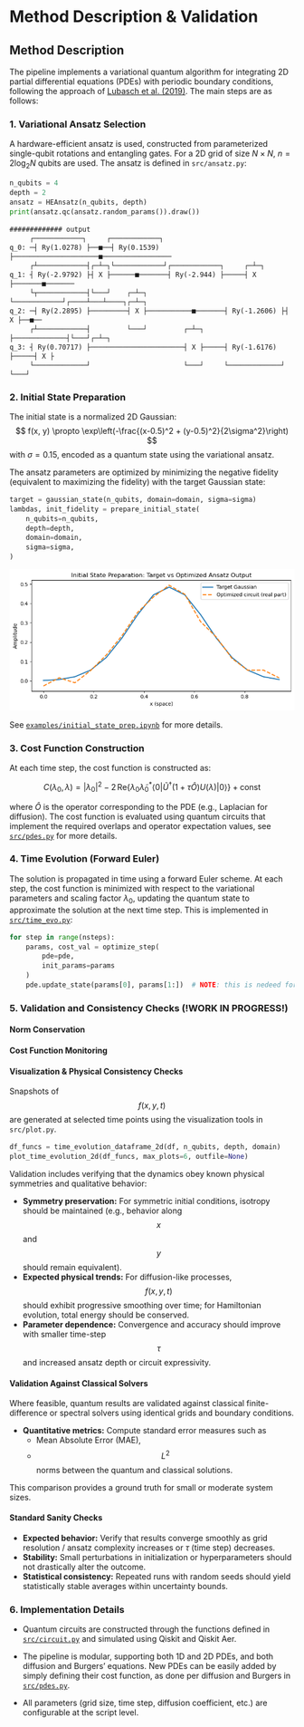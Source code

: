 #  Method Description \& Validation

## Method Description

The pipeline implements a variational quantum algorithm for integrating 2D partial differential equations (PDEs) with periodic boundary conditions, following the approach of [Lubasch et al. (2019)](https://arxiv.org/pdf/1907.09032). The main steps are as follows:

### 1. Variational Ansatz Selection

A hardware-efficient ansatz is used, constructed from parameterized single-qubit rotations and entangling gates. For a 2D grid of size $N \times N$, $n = 2 \log_2 N$ qubits are used. The ansatz is defined in `src/ansatz.py`:

```python
n_qubits = 4
depth = 2
ansatz = HEAnsatz(n_qubits, depth)
print(ansatz.qc(ansatz.random_params()).draw())
```
```
############# output
     ┌────────────┐     ┌────────────┐                                       
q_0: ─┤ Ry(1.0278) ├──■──┤ Ry(0.1539) ├─────────────────────■─────────────────
     ┌┴────────────┤┌─┴─┐└────────────┘┌────────────┐     ┌─┴─┐               
q_1: ┤ Ry(-2.9792) ├┤ X ├──────■───────┤ Ry(-2.944) ├─────┤ X ├───────■───────
     └┬────────────┤└───┘    ┌─┴─┐     └────────────┘┌────┴───┴────┐┌─┴─┐     
q_2: ─┤ Ry(2.2895) ├─────────┤ X ├───────────■───────┤ Ry(-1.2606) ├┤ X ├──■──
     ┌┴────────────┤         └───┘         ┌─┴─┐     ├─────────────┤└───┘┌─┴─┐
q_3: ┤ Ry(0.70717) ├───────────────────────┤ X ├─────┤ Ry(-1.6176) ├─────┤ X ├
     └─────────────┘                       └───┘     └─────────────┘     └───┘
```


### 2. Initial State Preparation

The initial state is a normalized 2D Gaussian:
$$
f(x, y) \propto \exp\left(-\frac{(x-0.5)^2 + (y-0.5)^2}{2\sigma^2}\right)
$$
with $\sigma=0.15$, encoded as a quantum state using the variational ansatz.

The ansatz parameters are optimized by minimizing the negative fidelity (equivalent to maximizing the fidelity) with the target Gaussian state:

```python
target = gaussian_state(n_qubits, domain=domain, sigma=sigma)
lambdas, init_fidelity = prepare_initial_state(
    n_qubits=n_qubits,
    depth=depth,
    domain=domain,
    sigma=sigma,
)
```

<img src="./images/init_state_prep.png" alt="" width="600"/>

See [`examples/initial_state_prep.ipynb`](https://github.com/DanieleCucurachi/quantum-pde-solver/blob/main/examples/initial_state_prep.ipynb) for more details.

### 3. Cost Function Construction

At each time step, the cost function is constructed as:

$$C(\lambda_0, \lambda) = |\lambda_0|^2 - 2 \, \mathrm{Re}\{\lambda_0 \tilde{\lambda}_0^* \langle 0| \tilde{U}^\dagger (1 + \tau \hat{O}) U(\lambda) |0\rangle\} + \text{const}$$

where $\hat{O}$ is the operator corresponding to the PDE (e.g., Laplacian for diffusion). The cost function is evaluated using quantum circuits that implement the required overlaps and operator expectation values, see [`src/pdes.py`](https://github.com/DanieleCucurachi/quantum-pde-solver/blob/main/src/pdes.py) for more details.

### 4. Time Evolution (Forward Euler)

The solution is propagated in time using a forward Euler scheme. At each step, the cost function is minimized with respect to the variational parameters and scaling factor $\lambda_0$, updating the quantum state to approximate the solution at the next time step. This is implemented in [`src/time_evo.py`](https://github.com/DanieleCucurachi/quantum-pde-solver/blob/main/src/time_evo.py):

```python
for step in range(nsteps):
    params, cost_val = optimize_step(
        pde=pde,
        init_params=params
    )
    pde.update_state(params[0], params[1:])  # NOTE: this is nedeed for computing \tilde{U} in the next step
```

### 5. Validation and Consistency Checks (!WORK IN PROGRESS!)


#### **Norm Conservation**


#### **Cost Function Monitoring**



#### **Visualization & Physical Consistency Checks**
Snapshots of $$f(x, y, t)$$ are generated at selected time points using the visualization tools in `src/plot.py`.  

```python
df_funcs = time_evolution_dataframe_2d(df, n_qubits, depth, domain)
plot_time_evolution_2d(df_funcs, max_plots=6, outfile=None)
```

Validation includes verifying that the dynamics obey known physical symmetries and qualitative behavior:  
- **Symmetry preservation:** For symmetric initial conditions, isotropy should be maintained (e.g., behavior along $$x$$ and $$y$$ should remain equivalent).  
- **Expected physical trends:** For diffusion-like processes, $$f(x,y,t)$$ should exhibit progressive smoothing over time; for Hamiltonian evolution, total energy should be conserved.  
- **Parameter dependence:** Convergence and accuracy should improve with smaller time-step $$\tau$$ and increased ansatz depth or circuit expressivity.

#### **Validation Against Classical Solvers**

Where feasible, quantum results are validated against classical finite-difference or spectral solvers using identical grids and boundary conditions.  
- **Quantitative metrics:** Compute standard error measures such as  
  - Mean Absolute Error (MAE), 
  - $$L^2$$ norms between the quantum and classical solutions.  

This comparison provides a ground truth for small or moderate system sizes.


#### **Standard Sanity Checks**

- **Expected behavior:** Verify that results converge smoothly as grid resolution / ansatz complexity increases or $\tau$ (time step) decreases.  
- **Stability:** Small perturbations in initialization or hyperparameters should not drastically alter the outcome. 
- **Statistical consistency:** Repeated runs with random seeds should yield statistically stable averages within uncertainty bounds.



### 6. Implementation Details

- Quantum circuits are constructed through the functions defined in [`src/circuit.py`](https://github.com/DanieleCucurachi/quantum-pde-solver/blob/main/src/circuit.py) and simulated using Qiskit and Qiskit Aer.

- The pipeline is modular, supporting both 1D and 2D PDEs, and both diffusion and Burgers’ equations. New PDEs can be easily added by simply defining their cost function, as done per diffusion and Burgers in [`src/pdes.py`](https://github.com/DanieleCucurachi/quantum-pde-solver/blob/main/src/pdes.py).

- All parameters (grid size, time step, diffusion coefficient, etc.) are configurable at the script level.
